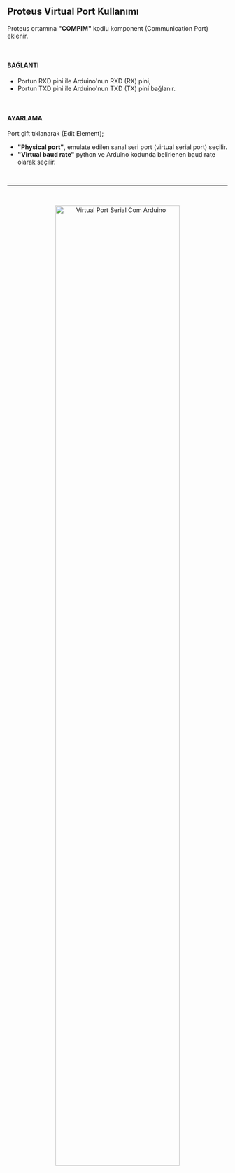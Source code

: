 ## Proteus Virtual Port Kullanımı
Proteus ortamına **"COMPIM"** kodlu komponent (Communication Port) eklenir.  

<br />

#### BAĞLANTI
* Portun RXD pini ile Arduino'nun RXD (RX) pini,
* Portun TXD pini ile Arduino'nun TXD (TX) pini bağlanır.  

<br />

#### AYARLAMA
Port çift tıklanarak (Edit Element);
* **"Physical port"**, emulate edilen sanal seri port (virtual serial port) seçilir.
* **"Virtual baud rate"** python ve Arduino kodunda belirlenen baud rate olarak seçilir.  

<br />

---  
<br />

<p align="center">
  <img src="https://github.com/abdullahdangac/Proteus/tree/main/Serial_Communication_with_Arduino/Virtual_Port_with_Python/Proteus_Sources/Virtual_Port_Serial_Com_Arduino.jpg" alt="Virtual Port Serial Com Arduino" width="75%" height="75%" title="Virtual Port Serial Com Arduino">
</p>